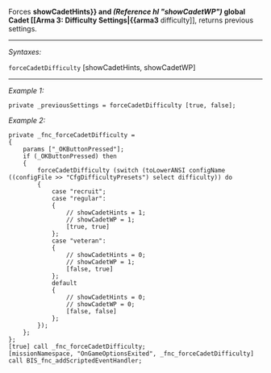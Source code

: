 Forces **showCadetHints}} and *(Reference hl "showCadetWP")* global Cadet [[Arma 3: Difficulty Settings|{{arma3** difficulty]], returns previous settings.


---
*Syntaxes:*

`forceCadetDifficulty` [showCadetHints, showCadetWP]

---
*Example 1:*

```sqf
private _previousSettings = forceCadetDifficulty [true, false];
```

*Example 2:*

```sqf
private _fnc_forceCadetDifficulty = 
{
	params ["_OKButtonPressed"];
	if (_OKButtonPressed) then
	{
		forceCadetDifficulty (switch (toLowerANSI configName ((configFile >> "CfgDifficultyPresets") select difficulty)) do
		{
			case "recruit";
			case "regular":
			{
				// showCadetHints = 1;
				// showCadetWP = 1;
				[true, true]
			};
			case "veteran":
			{
				// showCadetHints = 0;
				// showCadetWP = 1;
				[false, true]
			};
			default
			{
				// showCadetHints = 0;
				// showCadetWP = 0;
				[false, false]
			};
		});
	};
};
[true] call _fnc_forceCadetDifficulty;
[missionNamespace, "OnGameOptionsExited", _fnc_forceCadetDifficulty] call BIS_fnc_addScriptedEventHandler;
```